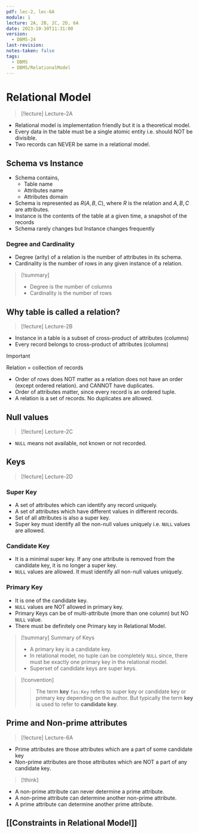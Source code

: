 ```yaml
---
pdf: lec-2, lec-6A
module: 1
lecture: 2A, 2B, 2C, 2D, 6A
date: 2023-10-30T11:31:00
version:
  - DBMS-24
last-revision: 
notes-taken: false
tags:
  - DBMS
  - DBMS/RelationalModel
---
```

# Relational Model
> [!lecture] Lecture-2A

- Relational model is implementation friendly but it is a theoretical model.
- Every data in the table must be a single atomic entity i.e. should NOT be divisible.
- Two records can NEVER be same in a relational model.

## Schema vs Instance
- Schema contains,
	- Table name
	- Attributes name
	- Attributes domain
- Schema is represented as $R(A, B, C)$, where $R$ is the relation and $A, B, C$ are attributes.
- Instance is the contents of the table at a given time, a snapshot of the records
- Schema rarely changes but Instance changes frequently

### Degree and Cardinality
- Degree (arity) of a relation is the number of attributes in its schema.
- Cardinality is the number of rows in any given instance of a relation.

> [!summary] 
> - Degree is the number of columns 
> - Cardinality is the number of rows


## Why table is called a relation?
> [!lecture] Lecture-2B

- Instance in a table is a subset of cross-product of attributes (columns)
- Every record belongs to cross-product of attributes (columns)

> [!important] 
> Relation = collection of records

- Order of rows does NOT matter as a relation does not have an order (except ordered relation). and CANNOT have duplicates.
- Order of attributes matter, since every record is an ordered tuple.
- A relation is a set of records. No duplicates are allowed.

## Null values
> [!lecture] Lecture-2C

- `NULL` means not available, not known or not recorded.

## Keys
> [!lecture] Lecture-2D

### Super Key
- A set of attributes which can identify any record uniquely.
- A set of attributes which have different values in different records.
- Set of all attributes is also a super key.
- Super key must identify all the non-null values uniquely i.e. `NULL` values are allowed.

### Candidate Key
- It is a minimal super key. If any one attribute is removed from the candidate key, it is no longer a super key.
- `NULL` values are allowed. It must identify all non-null values uniquely.


### Primary Key
- It is one of the candidate key.
- `NULL` values are NOT allowed in primary key.
- Primary Keys can be of multi-attribute (more than one column) but NO `NULL` value.
- There must be definitely one Primary key in Relational Model.

> [!summary] Summary of Keys
> - A primary key is a candidate key.
> - In relational model, no tuple can be completely `NULL` since, there must be exactly one primary key in the relational model.
> - Superset of candidate keys are super keys.


> [!convention] 
>> The term **key** `fas:Key` refers to super key or candidate key or primary key depending on the author. But typically the term **key** is used to refer to **candidate key**.

## Prime and Non-prime attributes
> [!lecture] Lecture-6A
- Prime attributes are those attributes which are a part of some candidate key
- Non-prime attributes are those attributes which are NOT a part of any candidate key.

> [!think]
- A non-prime attribute can never determine a prime attribute.
- A non-prime attribute can determine another non-prime attribute.
- A prime attribute can determine another prime attribute.

## [[Constraints in Relational Model]]

